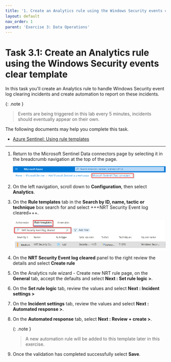 ```yaml
---
title: '1. Create an Analytics rule using the Windows Security events clear template'
layout: default
nav_order: 1
parent: 'Exercise 3: Data Operations'
---
```


# Task 3.1: Create an Analytics rule using the Windows Security events clear template

In this task you'll create an Analytics rule to handle Windows Security event log clearing incidents and create automation to report on these incidents.

{: .note }
> Events are being triggered in this lab every 5 minutes, incidents should eventually appear on their own.

The following documents may help you complete this task.

- [Azure Sentinel: Using rule templates](https://techcommunity.microsoft.com/t5/itops-talk-blog/azure-sentinel-using-rule-templates/ba-p/2028427)  

---

1. Return to the Microsoft Sentinel Data connectors page by selecting it in the breadcrumb navigation at the top of the page.

    ![Data-connectors-breadcrumb.png](../media/Data-connectors-breadcrumb.png)

1. On the left navigation, scroll down to **Configuration**, then select **Analytics**.

1. On the **Rule templates** tab in the **Search by ID, name, tactic or technique** box search for and select +++NRT Security Event log cleared+++.

    ![security-event-rule-template.png](../media/security-event-rule-template.png)

1. On the **NRT Security Event log cleared** panel to the right review the details and select **Create rule**

1. On the Analytics rule wizard - Create new NRT rule page, on the **General** tab, accept the defaults and select **Next : Set rule logic >**.

1. On the **Set rule logic** tab, review the values and select **Next : Incident settings >**

1. On the **Incident settings** tab, review the values and select **Next : Automated response >**.

1. On the **Automated response** tab, select **Next : Review + create >**.

    {: .note }
    > A new automation rule will be added to this template later in this exercise.

1. Once the validation has completed successfully select **Save**.

